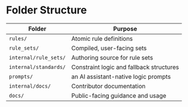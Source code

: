 # Folder Structure

| Folder | Purpose |
|--------|---------|
| `rules/` | Atomic rule definitions |
| `rule_sets/` | Compiled, user-facing sets |
| `internal/rule_sets/` | Authoring source for rule sets |
| `internal/standards/` | Constraint logic and fallback structures |
| `prompts/` | an AI assistant-native logic prompts |
| `internal/docs/` | Contributor documentation |
| `docs/` | Public-facing guidance and usage |
